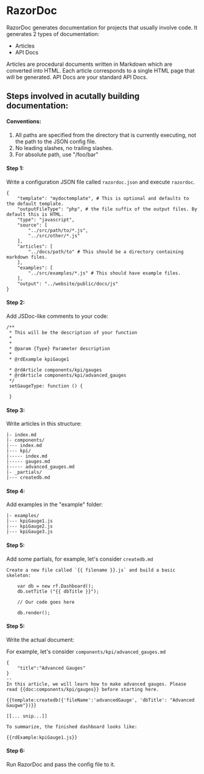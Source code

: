 # RazorDoc

RazorDoc generates documentation for projects that usually involve code. It generates 2 types of documentation:

* Articles
* API Docs

Articles are procedural documents written in Markdown which are converted into HTML. Each article corresponds to a single HTML page that will be generated. API Docs are your standard API Docs.

## Steps involved in acutally building documentation:

#### Conventions:

1. All paths are specified from the directory that is currently executing, not the path to the JSON config file.
2. No leading slashes, no trailing slashes.
3. For absolute path, use "/foo/bar"

#### Step 1:

Write a configuration JSON file called `razordoc.json` and execute `razordoc`.

```
{
	"template": "mydoctemplate", # This is optional and defaults to the default template.
	"outputFileType": "php", # the file suffix of the output files. By default this is HTML.
	"type": "javascript",
	"source": [
		"../src/path/to/*.js",
		"../src/other/*.js"
	],
	"articles": [
		"../docs/path/to" # This should be a directory containing markdown files.
	],
	"examples": [
		"../src/examples/*.js" # This should have example files.
	],
	"output": "../website/public/docs/js"
}
```

#### Step 2:

Add JSDoc-like comments to your code:

```
/**
 * This will be the description of your function
 * 
 * 
 * @param {Type} Parameter description
 * 
 * @rdExample kpiGauge1

 * @rdArticle components/kpi/gauges
 * @rdArticle components/kpi/advanced_gauges
 */
 setGaugeType: function () {

 }
```

#### Step 3:

Write articles in this structure:

```
|- index.md
|- components/
|--- index.md
|--- kpi/
|----- index.md
|----- gauges.md
|----- advanced_gauges.md
|- _partials/
|--- createdb.md
```

#### Step 4:

Add examples in the "example" folder:

```
|- examples/
|--- kpiGauge1.js
|--- kpiGauge2.js
|--- kpiGauge3.js
```

#### Step 5:

Add some partials, for example, let's consider `createdb.md`

```
Create a new file called `{{ filename }}.js` and build a basic skeleton:

    var db = new rf.Dashboard();
    db.setTitle ("{{ dbTitle }}");

    // Our code goes here

    db.render();

```

#### Step 5:

Write the actual document:

For example, let's consider `components/kpi/advanced_gauges.md`

```
{
	"title":"Advanced Gauges"
}
--
In this article, we will learn how to make advanced gauges. Please read {{doc:components/kpi/gauges}} before starting here.

{{template:createdb({'fileName':'advancedGauge', 'dbTitle': "Advanced Gaugwe"})}}

[[... snip...]]

To summarize, the finished dashboard looks like:

{{rdExample:kpiGauge1.js}}
```

#### Step 6:

Run RazorDoc and pass the config file to it.


